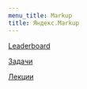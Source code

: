 ```yaml
---
menu_title: Markup
title: Яндекс.Markup
---
```


[Leaderboard](https://hruborg.herokuapp.com/markup)

[Задачи](https://github.com/urfu-2018?utf8=%E2%9C%93&q=markup-task&type=&language=)

[Лекции](https://github.com/urfu-2018/slides)